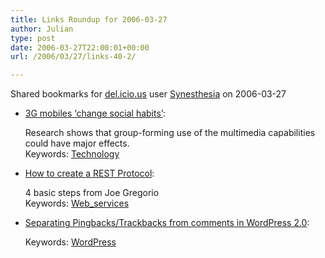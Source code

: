 ```yaml
---
title: Links Roundup for 2006-03-27
author: Julian
type: post
date: 2006-03-27T22:00:01+00:00
url: /2006/03/27/links-40-2/

---
```

Shared bookmarks for [del.icio.us][1] user  [Synesthesia][2] on 2006-03-27

  * [3G mobiles &#8216;change social habits&#8217;][3]:
  
    Research shows that group-forming use of the multimedia capabilities could have major effects.   
    Keywords: [Technology][4]
  * [How to create a REST Protocol][5]:
  
    4 basic steps from Joe Gregorio   
    Keywords: [Web_services][6]
  * [Separating Pingbacks/Trackbacks from comments in WordPress 2.0][7]:
   
       
    Keywords: [WordPress][8]

 [1]: http://del.icio.us/
 [2]: http://del.icio.us/synesthesia
 [3]: http://news.bbc.co.uk/2/hi/technology/4833426.stm "http://news.bbc.co.uk/2/hi/technology/4833426.stm"
 [4]: http://del.icio.us/synesthesia/Technology
 [5]: http://www.bitworking.org/news/How_to_create_a_REST_Protocol "http://www.bitworking.org/news/How_to_create_a_REST_Protocol"
 [6]: http://del.icio.us/synesthesia/Web_services
 [7]: http://www.cre8d-design.com/blog/2006/03/27/separating-pingbackstrackbacks-from-comments-in-wordpress-20/ "http://www.cre8d-design.com/blog/2006/03/27/separating-pingbackstrackbacks-from-comments-in-wordpress-20/"
 [8]: http://del.icio.us/synesthesia/WordPress